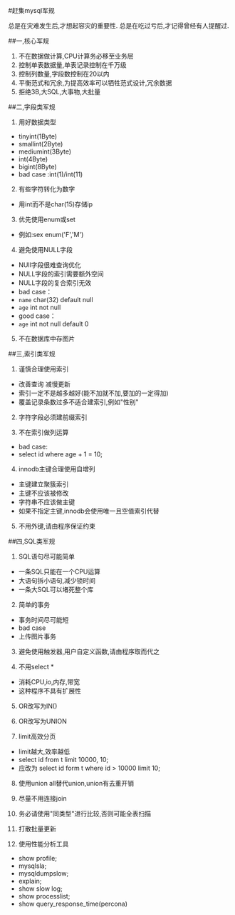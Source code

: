 #赶集mysql军规

总是在灾难发生后,才想起容灾的重要性.
总是在吃过亏后,才记得曾经有人提醒过.

##一,核心军规
1. 不在数据做计算,CPU计算务必移至业务层
2. 控制单表数据量,单表记录控制在千万级
3. 控制列数量,字段数控制在20以内
4. 平衡范式和冗余,为提高效率可以牺牲范式设计,冗余数据
5. 拒绝3B,大SQL,大事物,大批量

##二,字段类军规
1. 用好数据类型
* tinyint(1Byte)
* smallint(2Byte)
* mediumint(3Byte)
* int(4Byte)
* bigint(8Byte)
* bad case :int(1)/int(11)

2. 有些字符转化为数字
* 用int而不是char(15)存储ip

3. 优先使用enum或set
* 例如:sex enum('F','M')

4. 避免使用NULL字段
* NUll字段很难查询优化
* NULL字段的索引需要额外空间
* NULL字段的复合索引无效
* bad case：
* `name` char(32) default null
* `age` int not null
* good case：
* `age` int not null default 0
5. 不在数据库中存图片

##三,索引类军规
1. 谨慎合理使用索引
* 改善查询 减慢更新
* 索引一定不是越多越好(能不加就不加,要加的一定得加)
* 覆盖记录条数过多不适合建索引,例如"性别"

2. 字符字段必须建前缀索引

3. 不在索引做列运算
* bad case:
* select id where age + 1 = 10;

4. innodb主键合理使用自增列
* 主键建立聚簇索引
* 主键不应该被修改
* 字符串不应该做主键
* 如果不指定主键,innodb会使用唯一且空值索引代替

5. 不用外键,请由程序保证约束

##四,SQL类军规
1. SQL语句尽可能简单
* 一条SQL只能在一个CPU运算
* 大语句拆小语句,减少锁时间
* 一条大SQL可以堵死整个库

2. 简单的事务
* 事务时间尽可能短
* bad case
* 上传图片事务

3. 避免使用触发器,用户自定义函数,请由程序取而代之

4. 不用select *
* 消耗CPU,io,内存,带宽
* 这种程序不具有扩展性

5. OR改写为IN()

6. OR改写为UNION

7. limit高效分页
* limit越大,效率越低
* select id from t limit 10000, 10;
* 应改为 select id form t where id > 10000 limit 10;

8. 使用union all替代union,union有去重开销

9. 尽量不用连接join

10. 务必请使用"同类型"进行比较,否则可能全表扫描

11. 打散批量更新

12. 使用性能分析工具
* show profile;
* mysqlsla;
* mysqldumpslow;
* explain;
* show slow log;
* show processlist;
* show query_response_time(percona)
    